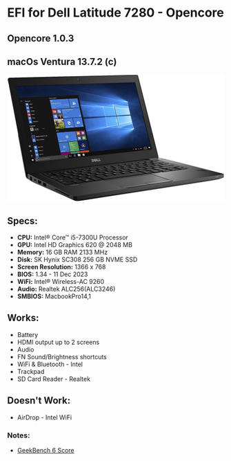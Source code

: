 # EFI for Dell Latitude 7280 - Opencore
## Opencore 1.0.3
## macOs Ventura 13.7.2 (c)

![image](7280.png)

## Specs:

  - **CPU:** Intel® Core™ i5-7300U Processor
  - **GPU:** Intel HD Graphics 620 @ 2048 MB
  - **Memory:** 16 GB RAM 2133 MHz
  - **Disk:** SK Hynix SC308 256 GB NVME SSD
  - **Screen Resolution:** 1366 x 768
  - **BIOS:** 1.34 - 11 Dec 2023
  - **WiFi:** Intel® Wireless-AC 9260
  - **Audio:** Realtek ALC256(ALC3246)
  - **SMBIOS:** MacbookPro14,1

## Works:
  * Battery
  * HDMI output up to 2 screens
  * Audio
  * FN Sound/Brightness shortcuts
  * WiFi & Bluetooth - Intel
  * Trackpad
  * SD Card Reader - Realtek

## Doesn't Work:
  * AirDrop - Intel WiFi

### Notes:
* [GeekBench 6 Score](https://browser.geekbench.com/v6/cpu/1559376)
